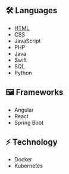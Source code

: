 ## 🛠️ Languages
- [HTML](https://skillicons.dev/icons?i=html)
- CSS
- JavaScript
- PHP
- Java
- Swift
- SQL
- Python

## 🖼️ Frameworks
- Angular
- React
- Spring Boot

## ⚡️ Technology
- Docker
- Kubernetes
